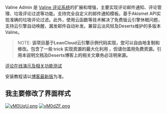 Valine Admin 是 [Valine 评论系统](https://deserts.io/diy-a-comment-system/)的扩展和增强，主要实现评论邮件通知、评论管理、垃圾评论过滤等功能。支持完全自定义的邮件通知模板。基于Akismet API实现准确的垃圾评论过滤。此外，使用云函数等技术解决了免费版云引擎休眠问题，支持云引擎自动唤醒，漏发邮件自动补发。兼容云淡风轻及Deserts维护的多版本Valine。

> NOTE: **该项目基于LeanCloud云引擎示例代码实现，您可以自由地复制和修改。包含了一些 trick 实现资源的最大化利用 ，但请勿滥用免费资源。引用本说明文档及Deserts博客上的相关文章务必注明来源。**

[评论在线演示及相关功能测试](https://panjunwen.github.io/Valine/)

安装教程请以[博客最新版](https://deserts.io/valine-admin-document/)为准。

## 我主要修改了界面样式
<a href="https://imgchr.com/i/yM0UqU"><img src="https://s3.ax1x.com/2021/02/03/yM0UqU.png" alt="yM0UqU.png" border="0"></a>
<a href="https://imgchr.com/i/yM0dZF"><img src="https://s3.ax1x.com/2021/02/03/yM0dZF.png" alt="yM0dZF.png" border="0"></a>
